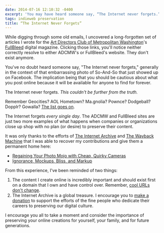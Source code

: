 ```yaml
---
date: 2014-07-16 12:10:32 -0400
excerpt: 'You may have heard someone say, “The Internet never forgets.” This couldn’t be further from the truth.'
tags: indieweb preservation
title: “The Internet Never Forgets”
---
```


While digging through some old emails, I uncovered a long-forgotten set of articles I wrote for the [Art Directors Club of Metropolitan Washington](http://adcmw.org/)'s [FullBleed](http://fullbleed.adcmw.org/) digital magazine. Clicking those links, you'll notice neither correctly resolve to either ADCMW's or FullBleed's website. They don't exist anymore.

You've no doubt heard someone say, "The Internet never forgets," generally in the context of that embarrassing photo of So-And-So that just showed up on Facebook. The implication being that you should be cautious about what you post online because it will be available for anyone to find for forever.

The Internet never forgets. _This couldn't be further from the truth._

Remember Geocities? AOL Hometown? Ma.gnolia? Pownce? Dodgeball? Dopplr? Gowalla? [The list goes on](http://indiewebcamp.com/site-deaths).

The Internet forgets _every single day_. The ADCMW and FullBleed sites are just two more examples of what happens when companies or organizations close up shop with no plan (or desire) to preserve their content.

It was only thanks to the efforts of [The Internet Archive](https://archive.org/) and [The Wayback Machine](https://archive.org/web/) that I was able to recover my contributions and give them a permanent home here:

- [Regaining Your Photo Mojo with Cheap, Quirky Cameras](/blog/regaining-your-photo-mojo-with-cheap-quirky-cameras)
- [Ignorance, Mockups, Bliss, and Markup](/blog/ignorance-mockups-bliss-and-markup)

From this experience, I've been reminded of two things:

1. The content I create online is incredibly important and should exist first on a domain that I own and have control over. Remember, [cool URLs don't change](http://www.w3.org/Provider/Style/URI.html).
2. The Internet Archive is a global treasure. I encourage you to [make a donation](https://archive.org/donate/) to support the efforts of the fine people who dedicate their careers to preserving our digital culture.

I encourage you all to take a moment and consider the importance of preserving your online creations for yourself, your family, and for future generations.